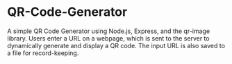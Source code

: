 # QR-Code-Generator
A simple QR Code Generator using Node.js, Express, and the qr-image library. Users enter a URL on a webpage, which is sent to the server to dynamically generate and display a QR code. The input URL is also saved to a file for record-keeping.
